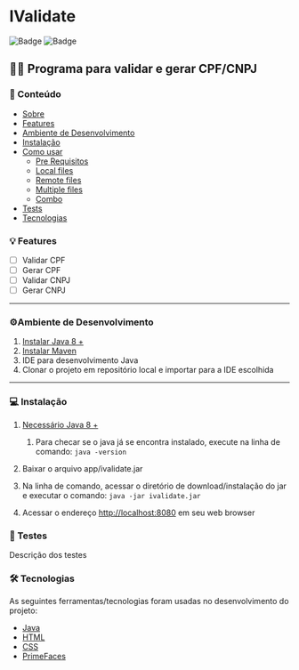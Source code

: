 # IValidate
![Badge](https://img.shields.io/static/v1?label=java-language&message=1.8&color=blue&style=flat-square)
![Badge](https://img.shields.io/static/v1?label=junit&message=platform&color=color&style=flat-square)

## 👨‍💻 Programa para validar e gerar CPF/CNPJ

<!--ts-->
### 📖 Conteúdo
* [Sobre](#-sobre)
* [Features](#-features)
* [Ambiente de Desenvolvimento](#-ambiente-de-desenvolvimento)
* [Instalação](#-instalacao)
* [Como usar](#como-usar)
    * [Pre Requisitos](#pre-requisitos)
    * [Local files](#local-files)
    * [Remote files](#remote-files)
    * [Multiple files](#multiple-files)
    * [Combo](#combo)
* [Tests](#testes)
* [Tecnologias](#tecnologias)
<!--te-->

### 💡 Features
- [ ] Validar CPF
- [ ] Gerar CPF
- [ ] Validar CNPJ
- [ ] Gerar CNPJ

--------------------------------------------------------------------------------
### ⚙️Ambiente de Desenvolvimento
1. [Instalar Java 8 +](https://www.oracle.com/br/java/technologies/javase/javase8-archive-downloads.html)
2. [Instalar Maven](https://maven.apache.org/download.cgi)
3. IDE para desenvolvimento Java
4. Clonar o projeto em repositório local e importar para a IDE escolhida

--------------------------------------------------------------------------------
### 💻 ️Instalação

1. [Necessário Java 8 +](https://www.oracle.com/br/java/technologies/javase/javase8-archive-downloads.html)
   1. Para checar se o java já se encontra instalado, execute na linha de comando: ``java -version``
  
2. Baixar o arquivo app/ivalidate.jar
3. Na linha de comando, acessar o diretório de download/instalação do jar e executar o comando:
``` java -jar ivalidate.jar ```
4. Acessar o endereço [http://localhost:8080](http://localhost:8080) em seu web browser
### 🧪 Testes
Descrição dos testes 

### 🛠 Tecnologias

As seguintes ferramentas/tecnologias foram usadas no desenvolvimento do projeto:

- [Java](#)
- [HTML](#)
- [CSS](#)
- [PrimeFaces](https://www.primefaces.org/showcase/index.xhtml?jfwid=d87df)